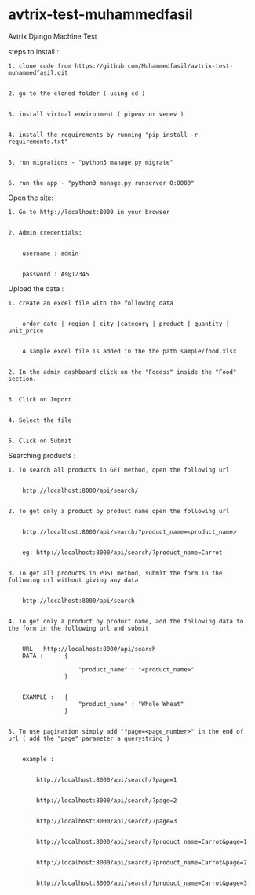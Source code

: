 # avtrix-test-muhammedfasil
Avtrix Django Machine Test

steps to install :

    1. clone code from https://github.com/Muhammedfasil/avtrix-test-muhammedfasil.git


    2. go to the cloned folder ( using cd )


    3. install virtual environment ( pipenv or venev )


    4. install the requirements by running "pip install -r requirements.txt"


    5. run migrations - "python3 manage.py migrate"


    6. run the app - "python3 manage.py runserver 0:8000"



Open the site:


    1. Go to http://localhost:8000 in your browser


    2. Admin credentials:
    
    
        username : admin
        
        
        password : As@12345


Upload the data :


    1. create an excel file with the following data 


        order_date | region | city |category | product | quantity | unit_price


        A sample excel file is added in the the path sample/food.xlsx


    2. In the admin dashboard click on the "Foodss" inside the "Food" section.


    3. Click on Import


    4. Select the file


    5. Click on Submit


Searching products :


    1. To search all products in GET method, open the following url


        http://localhost:8000/api/search/


    2. To get only a product by product name open the following url


        http://localhost:8000/api/search/?product_name=<product_name>


        eg: http://localhost:8000/api/search/?product_name=Carrot

    
    3. To get all products in POST method, submit the form in the following url without giving any data


        http://localhost:8000/api/search
    

    4. To get only a product by product name, add the following data to the form in the following url and submit


        URL : http://localhost:8000/api/search
        DATA :      {
            
                        "product_name" : "<product_name>"
                    }


        EXAMPLE :   {
                        "product_name" : "Whole Wheat"
                    }


    5. To use pagination simply add "?page=<page_number>" in the end of url ( add the "page" parameter a querystring )


        example :


            http://localhost:8000/api/search/?page=1


            http://localhost:8000/api/search/?page=2


            http://localhost:8000/api/search/?page=3


            http://localhost:8000/api/search/?product_name=Carrot&page=1


            http://localhost:8000/api/search/?product_name=Carrot&page=2


            http://localhost:8000/api/search/?product_name=Carrot&page=3


